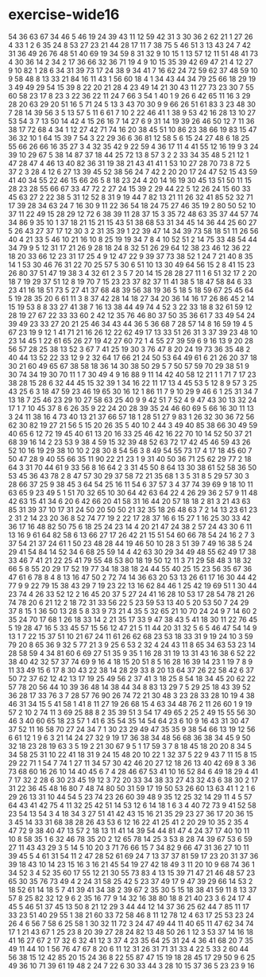 # exercise-wide16
54
36
63
67
34
46
5
46
19
24
39
43
11
12
59
42
31
3
30
36
2
62
21
1
27
26
4
33
1
2
6
35
24
8
53
27
23
21
44
28
17
11
7
38
75
5
46
51
3
13
43
24
7
42
31
36
49
26
76
48
51
40
69
19
34
59
8
31
32
9
10
15
1
13
57
12
11
51
48
41
73
4
30
36
14
2
34
2
17
36
66
32
36
71
19
4
9
10
15
35
39
42
69
47
21
4
12
27
9
10
82
1
28
6
34
31
39
73
17
24
38
9
34
41
7
16
62
24
72
59
62
37
48
59
10
9
58
48
8
13
33
21
84
16
11
43
1
56
60
18
4
1
34
43
44
34
79
25
66
18
29
19
3
49
49
29
54
15
39
8
22
20
21
28
4
23
49
14
21
30
43
11
27
73
23
30
7
55
60
58
23
17
8
23
3
22
36
22
11
24
7
66
3
54
1
40
1
9
26
6
42
65
11
16
3
29
28
20
63
29
20
51
16
5
71
24
5
13
3
43
70
30
9
9
66
26
51
61
83
3
23
48
30
7
28
14
39
56
3
5
13
57
5
11
6
61
7
10
2
22
46
41
1
38
9
53
42
16
28
13
10
27
53
54
3
7
13
50
14
42
4
15
26
16
7
14
27
6
9
31
14
19
39
26
46
50
12
7
11
36
38
17
72
68
4
34
1
12
27
42
71
74
16
20
38
45
51
10
86
23
38
66
19
83
15
47
36
32
10
1
64
15
39
7
54
3
22
29
36
6
36
81
12
58
5
6
15
24
27
48
6
18
25
55
66
26
66
16
35
27
3
4
32
35
42
9
22
59
4
36
17
11
4
41
55
12
16
19
9
3
24
39
10
29
67
5
38
14
87
37
18
44
25
72
13
8
57
3
2
2
33
34
35
48
5
21
12
1
47
28
47
4
46
13
40
82
36
31
19
38
21
43
41
41
1
53
10
27
28
70
73
8
72
5
37
2
3
28
4
12
6
27
13
39
45
52
38
56
24
7
42
2
20
20
17
24
47
52
15
43
59
41
40
34
55
22
46
15
66
26
5
8
18
23
24
4
20
14
16
19
30
45
13
51
50
11
15
28
23
28
55
66
67
33
47
72
2
27
24
15
39
2
29
44
22
5
12
26
24
15
60
33
45
63
27
2
22
38
5
31
12
52
8
31
9
19
44
7
82
13
21
11
26
32
41
85
52
32
71
17
39
28
34
63
24
7
16
30
9
11
22
36
54
18
24
75
27
46
35
19
2
80
50
52
10
37
11
22
49
15
28
29
12
72
6
38
39
11
28
37
15
3
35
72
48
63
35
37
44
57
74
34
86
9
35
10
1
37
18
21
15
21
15
43
51
38
68
53
31
34
45
14
36
44
25
60
27
5
26
43
27
37
17
12
30
3
2
31
35
39
1
22
39
47
14
34
39
73
58
18
51
11
26
56
40
4
21
33
5
46
10
21
16
10
8
25
19
19
34
7
8
4
10
52
51
2
14
75
33
48
54
44
34
79
9
5
12
31
17
21
26
9
28
18
24
8
32
51
26
29
64
12
38
23
46
12
36
22
18
20
33
66
12
23
31
17
25
4
9
12
47
22
9
39
37
73
38
52
1
24
7
21
40
8
35
14
1
53
30
46
76
31
22
70
25
57
5
30
6
51
10
13
30
49
64
56
15
2
8
41
15
23
26
80
37
51
47
19
38
3
4
32
61
2
3
5
7
20
14
15
28
28
27
11
1
6
51
32
17
2
20
18
7
19
29
37
51
12
8
19
70
7
15
23
23
37
82
37
11
41
38
5
18
47
58
84
6
33
23
41
16
18
51
73
5
27
41
37
68
48
39
56
38
19
36
5
18
5
18
59
67
25
45
64
5
19
28
35
20
6
61
11
3
8
37
42
28
14
18
27
34
20
36
14
16
17
26
86
45
2
14
15
19
53
8
8
33
27
41
38
7
16
13
38
44
49
74
4
52
3
22
33
18
8
32
61
59
12
28
19
27
67
22
33
33
60
2
42
12
35
76
46
80
37
50
35
36
61
7
33
49
54
24
39
49
23
33
27
20
21
25
46
34
43
44
36
5
36
68
7
28
57
14
8
16
59
19
4
5
67
23
19
9
12
1
41
71
21
16
26
12
22
62
49
17
13
33
51
26
31
3
37
39
23
48
10
23
14
45
1
22
61
65
26
27
19
42
27
60
72
1
4
55
27
39
59
6
9
16
13
9
20
28
56
57
28
25
38
13
52
3
67
7
41
25
19
30
3
76
47
8
20
24
19
73
36
35
48
2
40
44
13
52
22
33
12
9
2
32
64
17
66
21
24
50
53
64
49
61
6
21
26
20
37
18
30
21
60
49
65
67
38
58
18
36
14
30
38
50
29
5
7
50
57
59
70
29
38
51
9
30
74
34
19
30
70
11
1
7
30
49
4
9
16
88
9
11
14
42
40
58
12
21
1
1
71
7
17
23
38
28
15
28
6
32
44
45
15
32
39
1
34
16
22
11
17
13
4
45
53
5
12
8
9
57
3
25
43
25
6
3
18
47
59
23
46
19
65
30
16
12
1
86
11
7
9
10
29
9
46
6
1
25
31
34
7
13
18
7
25
46
23
29
10
27
58
63
25
40
9
9
42
51
7
52
4
9
47
43
30
13
32
24
17
1
7
10
45
37
8
6
26
35
9
22
24
20
28
39
35
24
46
60
69
5
66
16
30
11
13
3
24
11
38
16
4
73
40
13
21
37
66
57
18
1
28
51
27
9
83
1
26
32
30
36
72
56
62
30
82
19
27
21
56
5
15
20
26
35
5
40
10
2
44
3
49
40
85
38
66
30
49
59
40
65
6
12
72
19
45
40
61
13
20
16
33
25
46
42
16
22
70
10
14
52
50
37
21
68
39
16
14
2
23
53
9
38
4
59
15
32
39
48
52
63
72
17
42
45
46
59
43
26
52
10
16
19
29
38
10
10
2
28
30
8
54
56
3
8
49
54
55
73
17
4
17
18
45
60
7
50
47
28
9
40
55
66
35
11
90
22
21
23
1
9
31
40
50
36
71
25
62
29
77
2
18
64
3
31
70
44
61
9
33
56
8
16
64
2
3
31
45
50
8
64
13
30
38
61
52
58
36
50
53
45
36
43
78
2
8
47
57
30
29
37
58
72
21
35
68
1
3
5
31
8
5
29
57
30
3
28
66
37
25
9
38
45
3
64
54
25
16
11
54
6
37
57
3
4
37
74
39
69
9
18
10
11
63
65
9
23
49
5
1
51
70
32
65
10
30
64
42
63
64
22
4
26
29
36
2
57
9
11
48
42
63
15
41
34
6
20
6
42
66
20
41
58
31
16
44
20
57
18
18
2
81
3
21
43
63
85
31
39
37
10
17
31
24
50
20
50
50
21
32
35
18
26
48
63
7
2
14
13
23
61
23
2
31
2
14
23
20
36
8
52
74
77
19
2
22
17
28
37
16
6
15
27
1
16
25
30
33
42
36
17
16
48
82
50
75
6
18
25
24
23
14
4
20
21
47
24
38
2
57
24
43
30
6
11
13
16
9
61
64
82
58
6
13
66
27
17
26
42
21
15
51
54
60
66
78
54
24
16
2
7
3
37
54
21
37
24
61
1
50
23
48
28
44
19
46
50
10
28
3
51
39
7
49
16
38
5
24
29
41
54
84
14
52
34
6
68
25
59
14
4
42
63
30
29
34
49
48
55
62
49
17
38
33
46
7
41
21
22
25
41
79
55
48
53
80
18
19
50
12
11
3
71
29
58
48
3
18
32
66
5
8
55
20
29
17
52
19
77
34
18
38
18
24
44
55
40
25
15
23
56
35
67
36
47
61
6
78
8
4
8
13
16
47
50
2
72
74
14
36
63
20
53
13
26
61
17
16
30
44
42
77
9
9
22
79
15
38
43
29
7
19
23
22
13
16
62
84
46
1
25
42
19
69
51
1
30
44
23
74
4
26
33
52
12
2
16
45
20
37
5
27
24
41
16
28
10
53
17
28
54
78
21
26
74
78
20
6
21
12
2
18
72
31
33
56
22
5
23
59
53
13
40
5
20
53
50
7
24
29
37
8
15
1
36
50
13
28
5
8
33
9
73
21
4
35
5
32
65
21
10
70
24
24
9
7
14
60
2
35
24
70
17
68
1
26
18
33
14
2
21
35
17
33
9
47
38
43
5
41
18
30
11
22
76
45
5
19
28
47
16
5
33
45
57
15
56
12
47
21
5
11
44
20
31
32
5
6
5
46
47
54
14
9
13
1
7
22
15
37
51
10
21
67
24
11
61
26
62
68
23
53
18
33
31
9
19
24
10
3
59
79
20
8
65
36
9
32
5
77
21
3
9
25
6
53
2
32
4
24
43
11
8
65
34
63
53
23
14
28
58
59
4
34
81
60
6
69
27
51
35
9
35
1
16
28
31
19
13
31
43
16
38
6
52
22
38
40
42
32
57
37
74
69
9
16
4
18
15
20
51
8
5
16
28
16
39
14
23
1
19
7
8
9
11
33
49
15
6
17
8
30
43
22
38
14
28
29
33
8
20
13
64
37
26
22
58
42
6
37
50
72
37
62
12
42
13
17
19
25
49
56
2
37
41
3
18
25
8
54
18
34
45
20
62
22
57
78
20
56
44
10
39
36
48
14
38
44
34
8
83
13
29
7
5
29
25
18
43
39
52
36
28
17
33
76
3
7
28
57
76
90
26
74
72
21
30
48
3
23
28
33
28
10
19
4
38
46
31
34
15
5
41
58
1
41
8
11
27
19
26
68
15
4
63
34
48
76
2
11
26
60
1
9
19
57
2
10
2
74
11
3
69
25
88
8
2
35
39
51
3
54
17
49
65
2
25
2
49
15
55
56
30
46
3
40
60
65
18
23
57
1
41
6
35
54
35
14
54
64
23
6
10
9
16
43
31
30
47
37
52
11
16
58
70
27
24
34
7
1
30
23
29
49
47
35
35
9
38
54
66
13
19
12
56
6
61
12
1
9
6
3
21
14
24
27
32
9
19
17
36
38
34
48
56
68
36
38
34
45
9
50
32
18
23
28
19
63
3
5
19
2
21
30
67
9
5
1
17
59
3
7
8
18
45
18
20
20
8
34
5
34
58
25
31
10
22
41
18
31
9
24
15
48
20
10
22
1
32
37
5
22
9
43
7
11
15
8
15
29
22
71
1
54
7
74
1
27
11
34
57
30
42
46
20
27
12
18
26
13
40
42
69
8
3
36
73
68
60
16
26
10
14
40
45
6
7
4
28
46
67
53
41
10
16
52
84
6
49
18
29
4
41
7
17
32
2
28
6
30
23
45
19
12
3
72
20
33
34
38
33
27
43
32
43
6
38
30
2
17
31
22
36
45
48
16
80
7
48
74
80
50
31
59
17
19
50
53
26
60
13
63
41
1
2
1
6
29
26
13
31
10
44
54
5
23
74
23
26
60
39
48
9
35
12
25
32
14
29
11
4
5
57
64
43
41
42
75
4
11
32
25
42
51
14
53
12
6
14
18
1
6
3
4
40
72
73
9
41
52
58
23
54
13
54
3
4
18
34
3
27
51
41
42
43
15
16
21
35
29
23
27
36
17
20
36
15
3
45
14
33
31
68
38
28
26
43
53
6
12
16
22
41
25
41
2
20
29
10
35
2
35
4
47
72
9
38
40
47
13
57
2
18
13
11
41
14
39
54
44
81
47
4
24
37
17
40
10
11
10
8
58
35
1
6
32
46
78
35
20
2
12
65
78
14
25
3
53
8
28
74
39
67
53
6
59
27
11
43
43
29
3
5
14
5
10
20
3
71
76
66
15
7
34
82
9
66
47
31
36
27
10
11
39
45
5
4
61
31
54
11
2
47
28
52
61
69
24
7
13
37
37
81
59
17
23
20
31
37
36
39
18
43
10
14
23
15
16
3
16
21
45
54
19
27
42
18
49
3
11
20
10
9
68
74
36
1
34
52
3
4
52
35
60
17
55
12
21
30
55
73
83
4
13
15
39
71
47
21
46
48
57
23
65
30
35
76
73
49
4
2
24
31
58
25
42
5
23
37
49
17
9
47
39
29
66
14
53
2
18
52
61
14
18
5
7
41
39
41
34
38
2
39
67
2
35
30
5
15
18
38
41
59
11
8
13
37
57
8
25
82
32
12
9
6
2
35
16
77
9
14
32
16
38
80
18
8
21
40
23
3
6
24
17
4
45
5
46
51
37
45
13
50
8
21
12
29
3
44
44
12
14
37
36
25
62
44
7
85
11
17
33
23
51
40
29
55
1
38
21
60
33
72
58
46
8
11
12
78
12
4
63
17
25
53
23
24
26
4
6
56
7
58
6
25
58
1
30
32
11
72
3
24
47
49
44
11
40
65
11
47
62
34
74
17
1
21
43
67
1
25
23
8
20
39
27
28
24
82
13
48
50
26
1
12
3
53
37
14
16
18
41
16
27
67
2
17
32
6
32
41
12
3
37
4
23
35
64
25
31
24
4
36
41
68
20
7
35
49
11
44
10
1
56
76
47
67
8
20
6
11
12
31
26
31
71
31
33
4
22
5
33
2
60
44
56
38
15
12
42
85
20
15
24
36
8
22
55
87
47
15
19
18
28
45
17
29
50
9
6
25
49
36
10
71
39
61
19
48
2
24
7
22
6
30
33
44
3
28
10
15
37
36
5
23
23
9
16
